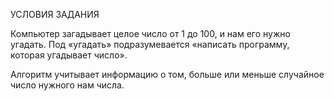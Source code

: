 УСЛОВИЯ ЗАДАНИЯ

Компьютер загадывает целое число от 1 до 100, и нам его нужно угадать. Под «угадать» подразумевается «написать программу, которая угадывает число».


Алгоритм учитывает информацию о том, больше или меньше случайное число нужного нам числа.


